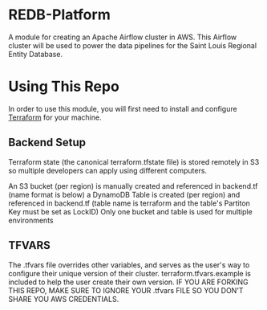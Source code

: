 # REDB-Platform
A module for creating an Apache Airflow cluster in AWS. This Airflow cluster will be used to power the data pipelines for the Saint Louis Regional Entity Database.

# Using This Repo
In order to use this module, you will first need to install and configure [Terraform](terraform.io) for your machine.

## Backend Setup
Terraform state (the canonical terraform.tfstate file) is stored remotely in S3 so multiple developers can apply using different computers.

An S3 bucket (per region) is manually created and referenced in backend.tf (name format is below)
a DynamoDB Table is created (per region) and referenced in backend.tf (table name is terraform and the table's Partiton Key must be set as LockID)
Only one bucket and table is used for multiple environments

## TFVARS
The .tfvars file overrides other variables, and serves as the user's way to configure their unique version of their cluster. terraform.tfvars.example is included to help the user create their own version. IF YOU ARE FORKING THIS REPO, MAKE SURE TO IGNORE YOUR .tfvars FILE SO YOU DON'T SHARE YOU AWS CREDENTIALS.